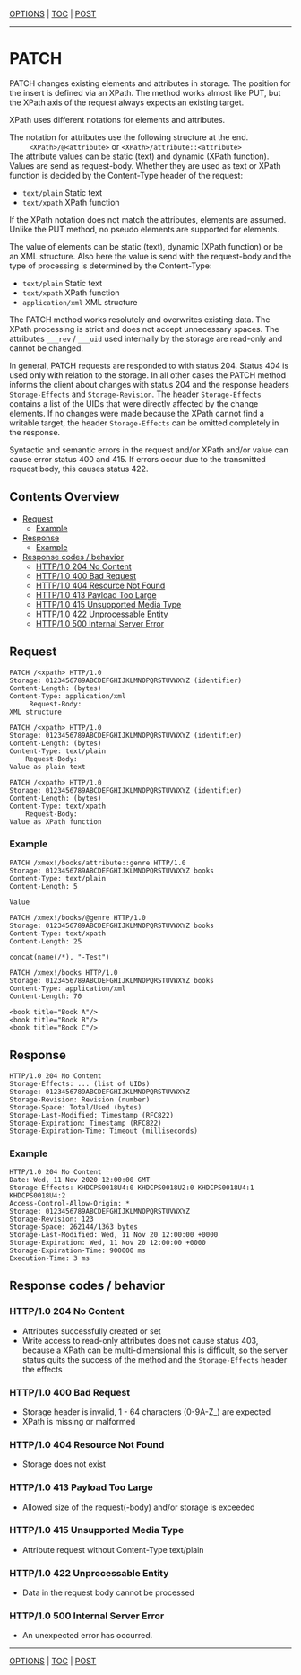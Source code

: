 [OPTIONS](api-options.md) | [TOC](README.md) | [POST](api-post.md)
- - -

# PATCH

PATCH changes existing elements and attributes in storage. The position for the
insert is defined via an XPath. The method works almost like PUT, but the XPath
axis of the request always expects an existing target.

XPath uses different notations for elements and attributes.

The notation for attributes use the following structure at the end.  
&#160;&#160;&#160;&#160;&#160;&#160;&#160;&#160;
    `<XPath>/@<attribute>` or `<XPath>/attribute::<attribute>`  
The attribute values can be static (text) and dynamic (XPath function). Values
are send as request-body. Whether they are used as text or XPath function is
decided by the Content-Type header of the request:
- `text/plain` Static text
- `text/xpath` XPath function

If the XPath notation does not match the attributes, elements are assumed.
Unlike the PUT method, no pseudo elements are supported for elements.

The value of elements can be static (text), dynamic (XPath function) or be an
XML structure. Also here the value is send with the request-body  and the type
of processing is determined by the Content-Type:
- `text/plain` Static text
- `text/xpath` XPath function
- `application/xml` XML structure

The PATCH method works resolutely and overwrites existing data. The XPath
processing is strict and does not accept unnecessary spaces. The attributes
`___rev` / `___uid` used internally by the storage are read-only and cannot be
changed.

In general, PATCH requests are responded to with status 204. Status 404 is used
only with relation to the storage. In all other cases the PATCH method informs
the client about changes with status 204 and the response headers
`Storage-Effects` and `Storage-Revision`. The header `Storage-Effects` contains
a list of the UIDs that were directly affected by the change elements. If no
changes were made because the XPath cannot find a writable target, the header
`Storage-Effects` can be omitted completely in the response.

Syntactic and semantic errors in the request and/or XPath and/or value can cause
error status 400 and 415. If errors occur due to the transmitted request body,
this causes status 422.


## Contents Overview

* [Request](#request)
  * [Example](#example)
* [Response](#response)
  * [Example](#example-1)
* [Response codes / behavior](#response-codes--behavior)  
  * [HTTP/1.0 204 No Content](#http10-204-no-content)
  * [HTTP/1.0 400 Bad Request](#http10-400-bad-request)
  * [HTTP/1.0 404 Resource Not Found](#http10-404-resource-not-found)
  * [HTTP/1.0 413 Payload Too Large](#http10-413-payload-too-large)  
  * [HTTP/1.0 415 Unsupported Media Type](#http10-415-unsupported-media-type)
  * [HTTP/1.0 422 Unprocessable Entity](#http10-422-unprocessable-entity)
  * [HTTP/1.0 500 Internal Server Error](#http10-500-internal-server-error)
  

## Request

```
PATCH /<xpath> HTTP/1.0
Storage: 0123456789ABCDEFGHIJKLMNOPQRSTUVWXYZ (identifier)
Content-Length: (bytes)
Content-Type: application/xml
     Request-Body:
XML structure
```
```
PATCH /<xpath> HTTP/1.0
Storage: 0123456789ABCDEFGHIJKLMNOPQRSTUVWXYZ (identifier)
Content-Length: (bytes)
Content-Type: text/plain
    Request-Body:
Value as plain text
```
```
PATCH /<xpath> HTTP/1.0
Storage: 0123456789ABCDEFGHIJKLMNOPQRSTUVWXYZ (identifier)
Content-Length: (bytes)
Content-Type: text/xpath
    Request-Body:
Value as XPath function 
```

### Example

```
PATCH /xmex!/books/attribute::genre HTTP/1.0
Storage: 0123456789ABCDEFGHIJKLMNOPQRSTUVWXYZ books
Content-Type: text/plain
Content-Length: 5

Value
```
```
PATCH /xmex!/books/@genre HTTP/1.0
Storage: 0123456789ABCDEFGHIJKLMNOPQRSTUVWXYZ books
Content-Type: text/xpath
Content-Length: 25

concat(name(/*), "-Test")
```
```
PATCH /xmex!/books HTTP/1.0
Storage: 0123456789ABCDEFGHIJKLMNOPQRSTUVWXYZ books
Content-Type: application/xml
Content-Length: 70

<book title="Book A"/>
<book title="Book B"/>
<book title="Book C"/>
```


## Response

```
HTTP/1.0 204 No Content
Storage-Effects: ... (list of UIDs)
Storage: 0123456789ABCDEFGHIJKLMNOPQRSTUVWXYZ
Storage-Revision: Revision (number)   
Storage-Space: Total/Used (bytes)
Storage-Last-Modified: Timestamp (RFC822)
Storage-Expiration: Timestamp (RFC822)
Storage-Expiration-Time: Timeout (milliseconds)
```

### Example

```
HTTP/1.0 204 No Content
Date: Wed, 11 Nov 2020 12:00:00 GMT
Storage-Effects: KHDCPS0018U4:0 KHDCPS0018U2:0 KHDCPS0018U4:1 KHDCPS0018U4:2
Access-Control-Allow-Origin: *
Storage: 0123456789ABCDEFGHIJKLMNOPQRSTUVWXYZ
Storage-Revision: 123
Storage-Space: 262144/1363 bytes
Storage-Last-Modified: Wed, 11 Nov 20 12:00:00 +0000
Storage-Expiration: Wed, 11 Nov 20 12:00:00 +0000
Storage-Expiration-Time: 900000 ms
Execution-Time: 3 ms
```


## Response codes / behavior

### HTTP/1.0 204 No Content
- Attributes successfully created or set
- Write access to read-only attributes does not cause status 403, because a
  XPath can be multi-dimensional this is difficult, so the server status
  quits the success of the method and the `Storage-Effects` header the effects

### HTTP/1.0 400 Bad Request
- Storage header is invalid, 1 - 64 characters (0-9A-Z_) are expected
- XPath is missing or malformed

### HTTP/1.0 404 Resource Not Found
- Storage does not exist

### HTTP/1.0 413 Payload Too Large
- Allowed size of the request(-body) and/or storage is exceeded

### HTTP/1.0 415 Unsupported Media Type
- Attribute request without Content-Type text/plain

### HTTP/1.0 422 Unprocessable Entity
- Data in the request body cannot be processed

### HTTP/1.0 500 Internal Server Error
- An unexpected error has occurred.



- - -

[OPTIONS](api-options.md) | [TOC](README.md) | [POST](api-post.md)